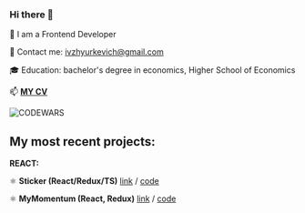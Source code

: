 ### Hi there 👋

🔭 I am a Frontend Developer

📧 Contact me: ivzhyurkevich@gmail.com

🎓 Education: bachelor's degree in economics, Higher School of Economics

 📫 [**MY CV**](https://Irene-lab80.github.io/rsschool-cv/) 
 
![CODEWARS](https://www.codewars.com/users/Irene-lab80/badges/large)
 

## **My most recent projects:**

**REACT:**

⚛️ **Sticker (React/Redux/TS)** [link](https://application-r88w.vercel.app/) / [code](https://github.com/Irene-lab80/Application/tree/main)

⚛️ **MyMomentum (React, Redux)** [link](https://momentum-psi.vercel.app/) / [code](https://github.com/Irene-lab80/momentum)

<!--
**Irene-lab80/Irene-lab80** is a ✨ _special_ ✨ repository because its `README.md` (this file) appears on your GitHub profile.

Here are some ideas to get you started:

- 🔭 I’m currently working on ...
- 👯 I’m looking to collaborate on ...
- 🤔 I’m looking for help with ...
- 💬 Ask me about ...
- 📫 How to reach me: ...
- 😄 Pronouns: ...
- ⚡ Fun fact: ...
-->
